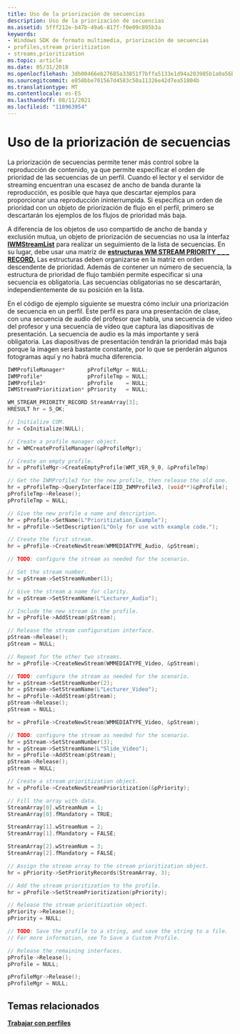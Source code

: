 ```yaml
---
title: Uso de la priorización de secuencias
description: Uso de la priorización de secuencias
ms.assetid: 5fff212e-b47b-49a6-817f-f0e09c895b3a
keywords:
- Windows SDK de formato multimedia, priorización de secuencias
- profiles,stream prioritization
- streams,prioritization
ms.topic: article
ms.date: 05/31/2018
ms.openlocfilehash: 3db00466eb27685a33851f7bffa5133e1d94a203985b1a0a56b110a09ad88ab6
ms.sourcegitcommit: e858bbe701567d4583c50a11326e42d7ea51804b
ms.translationtype: MT
ms.contentlocale: es-ES
ms.lasthandoff: 08/11/2021
ms.locfileid: "118963954"
---
```

# <a name="using-stream-prioritization"></a>Uso de la priorización de secuencias

La priorización de secuencias permite tener más control sobre la reproducción de contenido, ya que permite especificar el orden de prioridad de las secuencias de un perfil. Cuando el lector y el servidor de streaming encuentran una escasez de ancho de banda durante la reproducción, es posible que haya que descartar ejemplos para proporcionar una reproducción ininterrumpida. Si especifica un orden de prioridad con un objeto de priorización de flujo en el perfil, primero se descartarán los ejemplos de los flujos de prioridad más baja.

A diferencia de los objetos de uso compartido de ancho de banda y exclusión mutua, un objeto de priorización de secuencias no usa la interfaz [**IWMStreamList**](/previous-versions/windows/desktop/api/wmsdkidl/nn-wmsdkidl-iwmstreamlist) para realizar un seguimiento de la lista de secuencias. En su lugar, debe usar una matriz de [**estructuras WM STREAM PRIORITY \_ \_ \_ RECORD.**](/previous-versions/windows/desktop/api/wmsdkidl/ns-wmsdkidl-wm_stream_priority_record) Las estructuras deben organizarse en la matriz en orden descendente de prioridad. Además de contener un número de secuencia, la estructura de prioridad de flujo también permite especificar si una secuencia es obligatoria. Las secuencias obligatorias no se descartarán, independientemente de su posición en la lista.

En el código de ejemplo siguiente se muestra cómo incluir una priorización de secuencia en un perfil. Este perfil es para una presentación de clase, con una secuencia de audio del profesor que habla, una secuencia de vídeo del profesor y una secuencia de vídeo que captura las diapositivas de presentación. La secuencia de audio es la más importante y será obligatoria. Las diapositivas de presentación tendrán la prioridad más baja porque la imagen será bastante constante, por lo que se perderán algunos fotogramas aquí y no habrá mucha diferencia.


```C++
IWMProfileManager*       pProfileMgr = NULL;
IWMProfile*              pProfileTmp = NULL;
IWMProfile3*             pProfile    = NULL;
IWMStreamPrioritization* pPriority   = NULL;

WM_STREAM_PRIORITY_RECORD StreamArray[3];
HRESULT hr = S_OK;

// Initialize COM.
hr = CoInitialize(NULL);

// Create a profile manager object.
hr = WMCreateProfileManager(&pProfileMgr);

// Create an empty profile.
hr = pProfileMgr->CreateEmptyProfile(WMT_VER_9_0, &pProfileTmp)

// Get the IWMProfile3 for the new profile, then release the old one.
hr = pProfileTmp->QueryInterface(IID_IWMProfile3, (void**)&pProfile);
pProfileTmp->Release();
pProfileTmp = NULL;

// Give the new profile a name and description.
hr = pProfile->SetName(L"Prioritization_Example");
hr = pProfile->SetDescription(L"Only for use with example code.");

// Create the first stream.
hr = pProfile->CreateNewStream(WMMEDIATYPE_Audio, &pStream);

// TODO: configure the stream as needed for the scenario.

// Set the stream number.
hr = pStream->SetStreamNumber(1);

// Give the stream a name for clarity.
hr = pStream->SetStreamName(L"Lecturer_Audio");

// Include the new stream in the profile.
hr = pProfile->AddStream(pStream);

// Release the stream configuration interface.
pStream->Release();
pStream = NULL;

// Repeat for the other two streams.
hr = pProfile->CreateNewStream(WMMEDIATYPE_Video, &pStream);

// TODO: configure the stream as needed for the scenario.
hr = pStream->SetStreamNumber(2);
hr = pStream->SetStreamName(L"Lecturer_Video");
hr = pProfile->AddStream(pStream);
pStream->Release();
pStream = NULL;

hr = pProfile->CreateNewStream(WMMEDIATYPE_Video, &pStream);

// TODO: configure the stream as needed for the scenario.
hr = pStream->SetStreamNumber(3);
hr = pStream->SetStreamName(L"Slide_Video");
hr = pProfile->AddStream(pStream);
pStream->Release();
pStream = NULL;

// Create a stream prioritization object.
hr = pProfile->CreateNewStreamPrioritization(&pPriority);

// Fill the array with data.
StreamArray[0].wStreamNum = 1;
StreamArray[0].fMandatory = TRUE;

StreamArray[1].wStreamNum = 2;
StreamArray[1].fMandatory = FALSE;

StreamArray[2].wStreamNum = 3;
StreamArray[2].fMandatory = FALSE;

// Assign the stream array to the stream prioritization object.
hr = pPriority->SetPriorityRecords(StreamArray, 3);

// Add the stream prioritization to the profile.
hr = pProfile->SetStreamPrioritization(pPriority);

// Release the stream prioritization object.
pPriority->Release();
pPriority = NULL;

// TODO: Save the profile to a string, and save the string to a file.
// For more information, see To Save a Custom Profile.

// Release the remaining interfaces.
pProfile->Release();
pProfile = NULL;

pProfileMgr->Release();
pProfileMgr = NULL;
```



## <a name="related-topics"></a>Temas relacionados

<dl> <dt>

[**Trabajar con perfiles**](working-with-profiles.md)
</dt> </dl>

 

 




